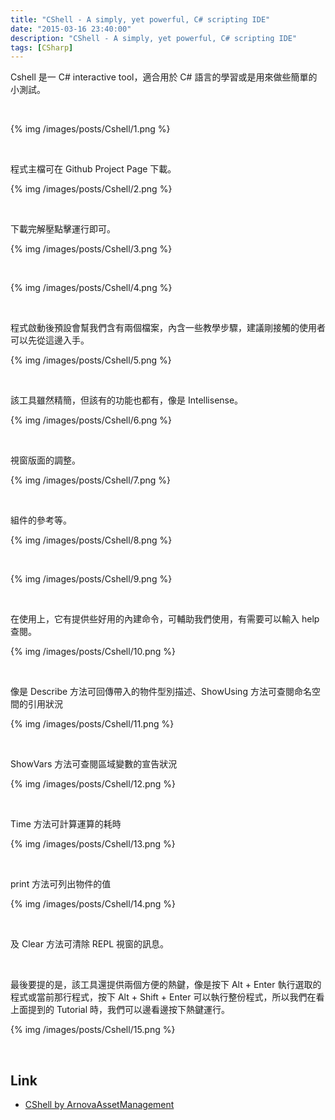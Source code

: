 ```yaml
---
title: "CShell - A simply, yet powerful, C# scripting IDE"
date: "2015-03-16 23:40:00"
description: "CShell - A simply, yet powerful, C# scripting IDE"
tags: [CSharp]
---
```



Cshell 是一 C# interactive tool，適合用於 C# 語言的學習或是用來做些簡單的小測試。  

<!-- MORE -->

<br/>


{% img /images/posts/Cshell/1.png %}

<br/>


程式主檔可在 Github Project Page 下載。  

{% img /images/posts/Cshell/2.png %}

<br/>



下載完解壓點擊運行即可。


{% img /images/posts/Cshell/3.png %}

<br/>


{% img /images/posts/Cshell/4.png %}

<br/>


程式啟動後預設會幫我們含有兩個檔案，內含一些教學步驟，建議剛接觸的使用者可以先從這邊入手。  

{% img /images/posts/Cshell/5.png %}

<br/>  


該工具雖然精簡，但該有的功能也都有，像是 Intellisense。  

{% img /images/posts/Cshell/6.png %}

<br/>  


視窗版面的調整。  

{% img /images/posts/Cshell/7.png %}

<br/>


組件的參考等。  

{% img /images/posts/Cshell/8.png %}

<br/>


{% img /images/posts/Cshell/9.png %}

<br/>


在使用上，它有提供些好用的內建命令，可輔助我們使用，有需要可以輸入 help 查閱。  

{% img /images/posts/Cshell/10.png %}

<br/>


像是 Describe 方法可回傳帶入的物件型別描述、ShowUsing 方法可查閱命名空間的引用狀況

{% img /images/posts/Cshell/11.png %}

<br/>


ShowVars 方法可查閱區域變數的宣告狀況

{% img /images/posts/Cshell/12.png %}

<br/>


Time 方法可計算運算的耗時

{% img /images/posts/Cshell/13.png %}

<br/>


print 方法可列出物件的值

{% img /images/posts/Cshell/14.png %}

<br/>


及 Clear 方法可清除 REPL 視窗的訊息。

<br/>


最後要提的是，該工具還提供兩個方便的熱鍵，像是按下 Alt + Enter 執行選取的程式或當前那行程式，按下 Alt + Shift + Enter 可以執行整份程式，所以我們在看上面提到的 Tutorial 時，我們可以邊看邊按下熱鍵運行。  

{% img /images/posts/Cshell/15.png %}

<br/>


Link
----
* [CShell by ArnovaAssetManagement](http://cshell.net/)
